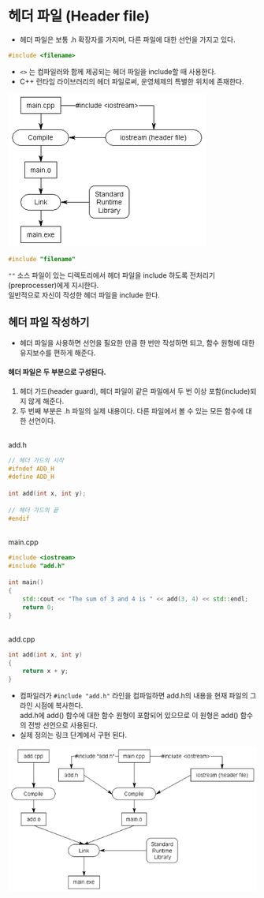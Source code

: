 # 헤더 파일 (Header file)
 - 헤더 파일은 보통 .h 확장자를 가지며, 다른 파일에 대한 선언을 가지고 있다.

```cpp
#include <filename>
```

 - `<>` 는 컴파일러와 함께 제공되는 헤더 파일을 include할 때 사용한다.
 - C++ 런타임 라이브러리의 헤더 파일로써, 운영체제의 특별한 위치에 존재한다.

![IncludeLibrary](../images/0110_include_library.png)

```cpp
#include "filename"
```

`""` 소스 파일이 있는 디렉토리에서 헤더 파일을 include 하도록 전처리기(preprocesser)에게 지시한다.<br>
일반적으로 자신이 작성한 헤더 파일을 include 한다.

## 헤더 파일 작성하기
 - 헤더 파일을 사용하면 선언을 필요한 만큼 한 번만 작성하면 되고, 함수 원형에 대한 유지보수를 편하게 해준다.
 
#### 헤더 파일은 두 부분으로 구성된다.
 1. 헤더 가드(header guard), 헤더 파일이 같은 파일에서 두 번 이상 포함(include)되지 않게 해준다.
 2. 두 번째 부분은 .h 파일의 실제 내용이다. 다른 파일에서 볼 수 있는 모든 함수에 대한 선언이다.

<br>
add.h

```cpp
// 헤더 가드의 시작
#ifndef ADD_H
#define ADD_H

int add(int x, int y);

// 헤더 가드의 끝
#endif
```
<br>
main.cpp

```cpp
#include <iostream>
#include "add.h"

int main()
{
    std::cout << "The sum of 3 and 4 is " << add(3, 4) << std::endl;
    return 0;
}
```

<br>
add.cpp

```cpp
int add(int x, int y)
{
    return x + y;
}
```

 - 컴파일러가 `#include "add.h"` 라인을 컴파일하면 add.h의 내용을 현재 파일의 그 라인 시점에 복사한다.<br>
   add.h에 add() 함수에 대한 함수 원형이 포함되어 있으므로 이 원형은 add() 함수의 전방 선언으로 사용된다.
 - 실제 정의는 링크 단계에서 구현 된다.

![IncludeHeaderfile](../images/include_headerfile.png)